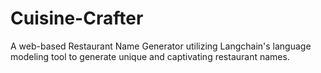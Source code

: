# Cuisine-Crafter
A web-based Restaurant Name Generator utilizing Langchain's language modeling tool to generate unique and captivating restaurant names. 
